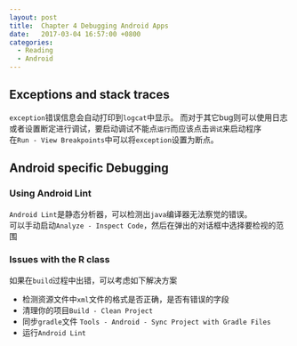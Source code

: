 ```yaml
---
layout: post
title:  Chapter 4 Debugging Android Apps
date:   2017-03-04 16:57:00 +0800
categories:
  - Reading
  - Android
---
```


## Exceptions and stack traces

`exception`错误信息会自动打印到`logcat`中显示。
而对于其它bug则可以使用日志或者设置断定进行调试，要启动调试不能点`运行`而应该点击`调试`来启动程序  
在`Run - View Breakpoints`中可以将`exception`设置为断点。

## Android specific Debugging

### Using Android Lint

`Android Lint`是静态分析器，可以检测出`java`编译器无法察觉的错误。  
可以手动启动`Analyze - Inspect Code`，然后在弹出的对话框中选择要检视的范围

### Issues with the R class

如果在`build`过程中出错，可以考虑如下解决方案

* 检测资源文件中`xml`文件的格式是否正确，是否有错误的字段
* 清理你的项目`Build - Clean Project`
* 同步`gradle`文件 `Tools - Android - Sync Project with Gradle Files`
* 运行`Android Lint`
